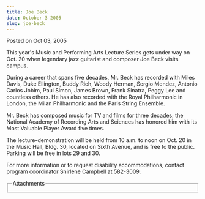 ```yaml
---
title: Joe Beck
date: October 3 2005
slug: joe-beck
---
```





<span class="date">Posted on Oct 03, 2005    </span>
<p>This year&apos;s Music and Performing Arts Lecture Series gets under
way on Oct. 20 when legendary jazz guitarist and composer Joe Beck
visits campus.</p>
<p>During a career that spans five decades, Mr. Beck has recorded
with Miles Davis, Duke Ellington, Buddy Rich, Woody Herman, Sergio
Mendez, Antonio Carlos Jobim, Paul Simon, James Brown, Frank
Sinatra, Peggy Lee and countless others. He has also recorded with
the Royal Philharmonic in London, the Milan Philharmonic and the
Paris String Ensemble.</p>
<p>Mr. Beck has composed music for TV and films for three decades;
the National Academy of Recording Arts and Sciences has honored him
with its Most Valuable Player Award five times.</p>
<p>The lecture-demonstration will be held from 10 a.m. to noon on
Oct. 20 in the Music Hall, Bldg. 30, located on Sixth Avenue, and
is free to the public. Parking will be free in lots 29 and 30.</p>
<p>For more information or to request disability accommodations,
contact program coordinator Shirlene Campbell at 582-3009.</p>
<fieldset class="fieldgroup group-attachments">
<legend>Attachments</legend>
<div class="field field-type-emvideo field-field-attach-video">
<div class="field-items">
<div class="field-item odd">
<div class="emvideo emvideo-video emvideo-"/>
</div>
</div>
</div>
</fieldset>





